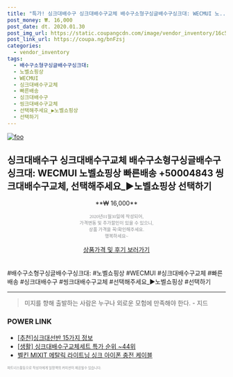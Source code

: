 ```yaml
--- 
title: "특가! 싱크대배수구 싱크대배수구교체 배수구소형구싱글배수구싱크대: WECMUI 노..." 
post_money: ₩. 16,000 
post_date: dt. 2020.01.30 
post_img_url: https://static.coupangcdn.com/image/vendor_inventory/16c5/b54f5bebec1ee85ad424b15af3966fc6f7b77623bdb1ef7122c9456f975b.jpg 
post_link_url: https://coupa.ng/bnFzsj 
categories: 
  - vendor_inventory 
tags: 
  - 배수구소형구싱글배수구싱크대: 
  - 노벨쇼핑상 
  - WECMUI 
  - 싱크대배수구교체 
  - 빠른배송 
  - 싱크대배수구 
  - 씽크대배수구교체 
  - 선택해주세요_▶노벨쇼핑상 
  - 선택하기 
--- 
```

[![foo](https://static.coupangcdn.com/image/vendor_inventory/16c5/b54f5bebec1ee85ad424b15af3966fc6f7b77623bdb1ef7122c9456f975b.jpg)](https://coupa.ng/bnFzsj) 

## 싱크대배수구 싱크대배수구교체 배수구소형구싱글배수구싱크대: WECMUI 노벨쇼핑상 빠른배송 +50004843 씽크대배수구교체, 선택해주세요_▶노벨쇼핑상 선택하기 
<p style="text-align: center;">**₩ 16,000**</p> 
<p style="text-align: center;"><span style="color: #898c8f; font-family: Georgia,Times,serif; font-size: 0.75em;">2020년01월30일에 작성되어, <br>가격변동 및 추가할인이 있을 수 있으니,<br> 상품 가격을 꼭!확인해주세요.<br>행복하세요~</span> 
</p>	 
<div markdown="0" style="text-align: center;"><a href="https://coupa.ng/bnFzsj" class="btn btn--success">상품가격 및 후기 보러가기</a></div> 
<br><br> 
  #배수구소형구싱글배수구싱크대: #노벨쇼핑상 #WECMUI #싱크대배수구교체 #빠른배송 #싱크대배수구 #씽크대배수구교체 #선택해주세요_▶노벨쇼핑상 #선택하기 
<hr> 

> 미지를 향해 출발하는 사람은 누구나 외로운 모험에 만족해야 한다. - 지드 


### POWER LINK

* <a href="https://blog.naver.com/fasyy4321/221786123111" target="_blank">[추천]싱크대선반 15가지 정보</a>
* <a href="https://blog.naver.com/sakai111/221790466220" target="_blank"> [생활] 싱크대배수구교체세트 특가 순위 ~44위</a>
* <a href="https://blog.naver.com/fasyy4321/221787328780" target="_blank">벨킨 MIXIT 메탈릭 라이트닝 싱크 아이폰 충전 케이블</a>

<span style="color: #898c8f; font-family: Georgia,Times,serif; font-size: 0.55em;">파트너스활동으로 작성자에게 일정액의 커미션이 제공될수 있습니다.</span> 
